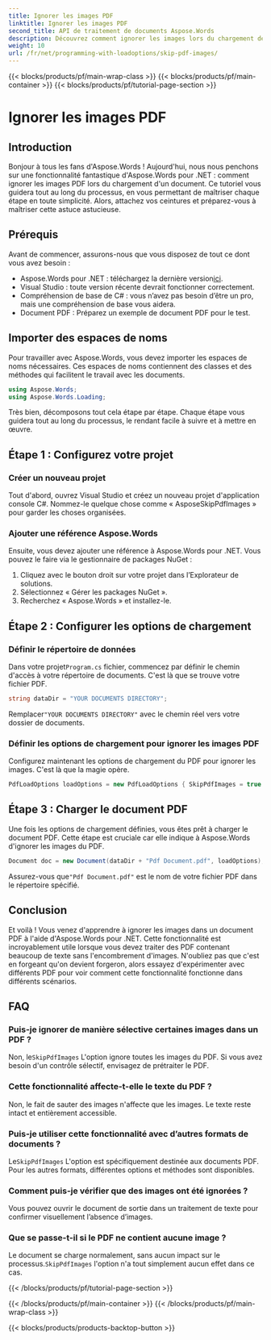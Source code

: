 ```yaml
---
title: Ignorer les images PDF
linktitle: Ignorer les images PDF
second_title: API de traitement de documents Aspose.Words
description: Découvrez comment ignorer les images lors du chargement de documents PDF à l'aide d'Aspose.Words pour .NET. Suivez ce guide étape par étape pour une extraction de texte transparente.
weight: 10
url: /fr/net/programming-with-loadoptions/skip-pdf-images/
---
```


{{< blocks/products/pf/main-wrap-class >}}
{{< blocks/products/pf/main-container >}}
{{< blocks/products/pf/tutorial-page-section >}}

# Ignorer les images PDF

## Introduction

Bonjour à tous les fans d'Aspose.Words ! Aujourd'hui, nous nous penchons sur une fonctionnalité fantastique d'Aspose.Words pour .NET : comment ignorer les images PDF lors du chargement d'un document. Ce tutoriel vous guidera tout au long du processus, en vous permettant de maîtriser chaque étape en toute simplicité. Alors, attachez vos ceintures et préparez-vous à maîtriser cette astuce astucieuse.

## Prérequis

Avant de commencer, assurons-nous que vous disposez de tout ce dont vous avez besoin :

-  Aspose.Words pour .NET : téléchargez la dernière version[ici](https://releases.aspose.com/words/net/).
- Visual Studio : toute version récente devrait fonctionner correctement.
- Compréhension de base de C# : vous n’avez pas besoin d’être un pro, mais une compréhension de base vous aidera.
- Document PDF : Préparez un exemple de document PDF pour le test.

## Importer des espaces de noms

Pour travailler avec Aspose.Words, vous devez importer les espaces de noms nécessaires. Ces espaces de noms contiennent des classes et des méthodes qui facilitent le travail avec les documents.

```csharp
using Aspose.Words;
using Aspose.Words.Loading;
```

Très bien, décomposons tout cela étape par étape. Chaque étape vous guidera tout au long du processus, le rendant facile à suivre et à mettre en œuvre.

## Étape 1 : Configurez votre projet

### Créer un nouveau projet

Tout d'abord, ouvrez Visual Studio et créez un nouveau projet d'application console C#. Nommez-le quelque chose comme « AsposeSkipPdfImages » pour garder les choses organisées.

### Ajouter une référence Aspose.Words

Ensuite, vous devez ajouter une référence à Aspose.Words pour .NET. Vous pouvez le faire via le gestionnaire de packages NuGet :

1. Cliquez avec le bouton droit sur votre projet dans l’Explorateur de solutions.
2. Sélectionnez « Gérer les packages NuGet ».
3. Recherchez « Aspose.Words » et installez-le.

## Étape 2 : Configurer les options de chargement

### Définir le répertoire de données

 Dans votre projet`Program.cs` fichier, commencez par définir le chemin d'accès à votre répertoire de documents. C'est là que se trouve votre fichier PDF.

```csharp
string dataDir = "YOUR DOCUMENTS DIRECTORY";
```

 Remplacer`"YOUR DOCUMENTS DIRECTORY"` avec le chemin réel vers votre dossier de documents.

### Définir les options de chargement pour ignorer les images PDF

Configurez maintenant les options de chargement du PDF pour ignorer les images. C'est là que la magie opère. 

```csharp
PdfLoadOptions loadOptions = new PdfLoadOptions { SkipPdfImages = true };
```

## Étape 3 : Charger le document PDF

Une fois les options de chargement définies, vous êtes prêt à charger le document PDF. Cette étape est cruciale car elle indique à Aspose.Words d'ignorer les images du PDF.

```csharp
Document doc = new Document(dataDir + "Pdf Document.pdf", loadOptions);
```

 Assurez-vous que`"Pdf Document.pdf"` est le nom de votre fichier PDF dans le répertoire spécifié.

## Conclusion

Et voilà ! Vous venez d'apprendre à ignorer les images dans un document PDF à l'aide d'Aspose.Words pour .NET. Cette fonctionnalité est incroyablement utile lorsque vous devez traiter des PDF contenant beaucoup de texte sans l'encombrement d'images. N'oubliez pas que c'est en forgeant qu'on devient forgeron, alors essayez d'expérimenter avec différents PDF pour voir comment cette fonctionnalité fonctionne dans différents scénarios.

## FAQ

### Puis-je ignorer de manière sélective certaines images dans un PDF ?

 Non, le`SkipPdfImages` L'option ignore toutes les images du PDF. Si vous avez besoin d'un contrôle sélectif, envisagez de prétraiter le PDF.

### Cette fonctionnalité affecte-t-elle le texte du PDF ?

Non, le fait de sauter des images n'affecte que les images. Le texte reste intact et entièrement accessible.

### Puis-je utiliser cette fonctionnalité avec d’autres formats de documents ?

 Le`SkipPdfImages` L'option est spécifiquement destinée aux documents PDF. Pour les autres formats, différentes options et méthodes sont disponibles.

### Comment puis-je vérifier que des images ont été ignorées ?

Vous pouvez ouvrir le document de sortie dans un traitement de texte pour confirmer visuellement l’absence d’images.

### Que se passe-t-il si le PDF ne contient aucune image ?

 Le document se charge normalement, sans aucun impact sur le processus.`SkipPdfImages` l'option n'a tout simplement aucun effet dans ce cas.

{{< /blocks/products/pf/tutorial-page-section >}}

{{< /blocks/products/pf/main-container >}}
{{< /blocks/products/pf/main-wrap-class >}}

{{< blocks/products/products-backtop-button >}}
